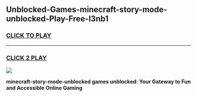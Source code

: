 
## Unblocked-Games-minecraft-story-mode-unblocked-Play-Free-l3nb1
<h3>
<a href="https://premium76.site?title=minecraft-story-mode-unblocked&ref=10A">CLICK TO PLAY</a></h3>
<hr>

<h3>
<a href="https://premium76.site?title=minecraft-story-mode-unblocked&ref=10A">CLICK 2 PLAY</a>
  
</h3>

<a href="https://premium76.site?title=minecraft-story-mode-unblocked&ref=10A"><img src="https://clearcache.store/games.png"></a>


**minecraft-story-mode-unblocked games unblocked: Your Gateway to Fun and Accessible Online Gaming**
